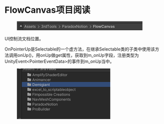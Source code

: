 # FlowCanvas项目阅读

<figure><img src="../.gitbook/assets/image (2).png" alt=""><figcaption></figcaption></figure>

UI控制流文档位置。



OnPointerUp是Selectable的一个虚方法，在继承Selectable类的子类中使用该方法调用onUp()，用onUp做get属性，获取到m\_onUp字段，注册类型为UnityEvent\<PointerEventData>的事件到m\_onUp当中。



<figure><img src="../.gitbook/assets/image (18).png" alt=""><figcaption></figcaption></figure>

